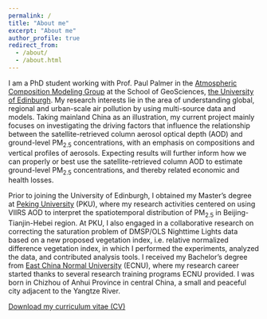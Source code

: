 ```yaml
---
permalink: /
title: "About me"
excerpt: "About me"
author_profile: true
redirect_from: 
  - /about/
  - /about.html
---
```


I am a PhD student working with Prof. Paul Palmer in the [Atmospheric Composition Modeling Group](http://www.palmergroup.org/) at the School of GeoSciences, [the University of Edinburgh](https://www.ed.ac.uk/). My research interests lie in the area of understanding global, regional and urban-scale air pollution by using multi-source data and models. Taking mainland China as an illustration, my current project mainly focuses on investigating the driving factors that influence the relationship between the satellite-retrieved column aerosol optical depth (AOD) and ground-level PM<sub>2.5</sub> concentrations, with an emphasis on compositions and vertical profiles of aerosols. Expecting results will further inform how we can properly or best use the satellite-retrieved column AOD to estimate ground-level PM<sub>2.5</sub> concentrations, and thereby related economic and health losses.

Prior to joining the University of Edinburgh, I obtained my Master’s degree at [Peking University](https://www.pku.edu.cn/) (PKU), where my research activities centered on using VIIRS AOD to interpret the spatiotemporal distribution of PM<sub>2.5</sub> in Beijing-Tianjin-Hebei region. At PKU, I also engaged in a collaborative research on correcting the saturation problem of DMSP/OLS Nighttime Lights data based on a new proposed vegetation index, i.e. relative normalized difference vegetation index, in which I performed the experiments, analyzed the data, and contributed analysis tools. I received my Bachelor’s degree from [East China Normal University](https://www.ecnu.edu.cn/) (ECNU), where my research career started thanks to several research training programs ECNU provided. I was born in Chizhou of Anhui Province in central China, a small and peaceful city adjacent to the Yangtze River.

[Download my curriculum vitae (CV)](https://github.com/FeiYao-Edinburgh/FeiYao-Edinburgh.github.io/blob/master/files/FeiCV.pdf)